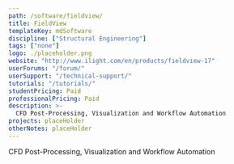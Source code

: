 ```yaml
---
path: /software/fieldview/
title: FieldView
templateKey: mdSoftware
discipline: ["Structural Engineering"]
tags: ["none"]
logo: ./placeholder.png
website: "http://www.ilight.com/en/products/fieldview-17"
userForums: "/forum/"
userSupport: "/technical-support/"
tutorials: "/tutorials/"
studentPricing: Paid
professionalPricing: Paid
description: >-
  CFD Post-Processing, Visualization and Workflow Automation
projects: placeHolder
otherNotes: placeHolder
---
```


CFD Post-Processing, Visualization and Workflow Automation
